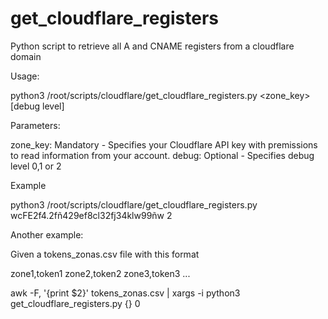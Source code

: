 # get_cloudflare_registers
Python script to retrieve all A and CNAME registers  from a cloudflare domain

Usage: 

 python3 /root/scripts/cloudflare/get_cloudflare_registers.py <zone_key> [debug level]

Parameters: 

 zone_key: Mandatory - Specifies your Cloudflare API key with premissions to read information from your account. 
 debug: Optional - Specifies debug level 0,1 or 2 

Example 
 
  python3 /root/scripts/cloudflare/get_cloudflare_registers.py wcFE2f4.2fñ429ef8cl32fj34klw99ñw 2

Another example: 

Given a tokens_zonas.csv file with this format

zone1,token1
zone2,token2
zone3,token3 
... 

awk -F, '{print $2}' tokens_zonas.csv | xargs -i python3 get_cloudflare_registers.py {} 0
